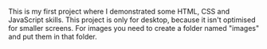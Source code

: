 This is my first project where I demonstrated some HTML, CSS and JavaScript skills. 
This project is only for desktop, because it isn't optimised for smaller screens.
For images you need to create a folder named "images" and put them in that folder. 
